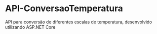 # API-ConversaoTemperatura
API para conversão de diferentes escalas de temperatura, desenvolvido utilizando ASP.NET Core
